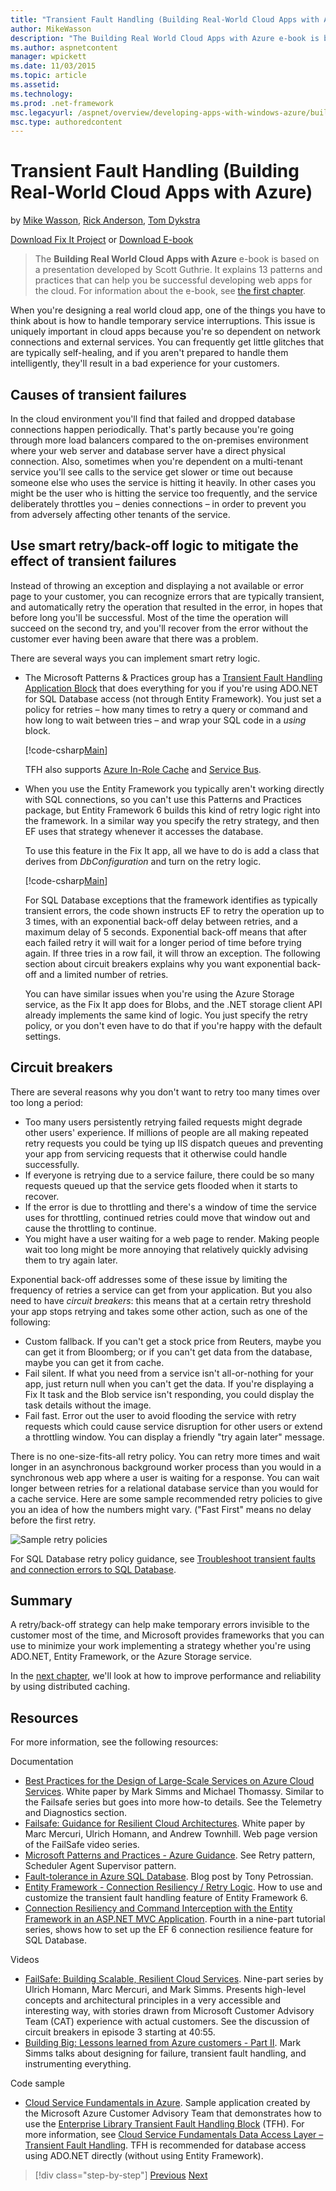 ```yaml
---
title: "Transient Fault Handling (Building Real-World Cloud Apps with Azure) | Microsoft Docs"
author: MikeWasson
description: "The Building Real World Cloud Apps with Azure e-book is based on a presentation developed by Scott Guthrie. It explains 13 patterns and practices that can he..."
ms.author: aspnetcontent
manager: wpickett
ms.date: 11/03/2015
ms.topic: article
ms.assetid: 
ms.technology: 
ms.prod: .net-framework
msc.legacyurl: /aspnet/overview/developing-apps-with-windows-azure/building-real-world-cloud-apps-with-windows-azure/transient-fault-handling
msc.type: authoredcontent
---
```

Transient Fault Handling (Building Real-World Cloud Apps with Azure)
====================
by [Mike Wasson](https://github.com/MikeWasson), [Rick Anderson](https://github.com/Rick-Anderson), [Tom Dykstra](https://github.com/tdykstra)

[Download Fix It Project](http://code.msdn.microsoft.com/Fix-It-app-for-Building-cdd80df4) or [Download E-book](http://blogs.msdn.com/b/microsoft_press/archive/2014/07/23/free-ebook-building-cloud-apps-with-microsoft-azure.aspx)

> The **Building Real World Cloud Apps with Azure** e-book is based on a presentation developed by Scott Guthrie. It explains 13 patterns and practices that can help you be successful developing web apps for the cloud. For information about the e-book, see [the first chapter](introduction.md).


When you're designing a real world cloud app, one of the things you have to think about is how to handle temporary service interruptions. This issue is uniquely important in cloud apps because you're so dependent on network connections and external services. You can frequently get little glitches that are typically self-healing, and if you aren't prepared to handle them intelligently, they'll result in a bad experience for your customers.

## Causes of transient failures

In the cloud environment you'll find that failed and dropped database connections happen periodically. That's partly because you're going through more load balancers compared to the on-premises environment where your web server and database server have a direct physical connection. Also, sometimes when you're dependent on a multi-tenant service you'll see calls to the service get slower or time out because someone else who uses the service is hitting it heavily. In other cases you might be the user who is hitting the service too frequently, and the service deliberately throttles you – denies connections – in order to prevent you from adversely affecting other tenants of the service.

## Use smart retry/back-off logic to mitigate the effect of transient failures

Instead of throwing an exception and displaying a not available or error page to your customer, you can recognize errors that are typically transient, and automatically retry the operation that resulted in the error, in hopes that before long you'll be successful. Most of the time the operation will succeed on the second try, and you'll recover from the error without the customer ever having been aware that there was a problem.

There are several ways you can implement smart retry logic.

- The Microsoft Patterns &amp; Practices group has a [Transient Fault Handling Application Block](https://msdn.microsoft.com/en-us/library/dn440719(v=pandp.60).aspx) that does everything for you if you're using ADO.NET for SQL Database access (not through Entity Framework). You just set a policy for retries – how many times to retry a query or command and how long to wait between tries – and wrap your SQL code in a *using* block.

    [!code-csharp[Main](transient-fault-handling/samples/sample1.cs)]

    TFH also supports [Azure In-Role Cache](https://msdn.microsoft.com/en-us/library/windowsazure/dn386103.aspx) and [Service Bus](https://www.windowsazure.com/en-us/services/messaging/).
- When you use the Entity Framework you typically aren't working directly with SQL connections, so you can't use this Patterns and Practices package, but Entity Framework 6 builds this kind of retry logic right into the framework. In a similar way you specify the retry strategy, and then EF uses that strategy whenever it accesses the database.

    To use this feature in the Fix It app, all we have to do is add a class that derives from *DbConfiguration* and turn on the retry logic.

    [!code-csharp[Main](transient-fault-handling/samples/sample2.cs)]

    For SQL Database exceptions that the framework identifies as typically transient errors, the code shown instructs EF to retry the operation up to 3 times, with an exponential back-off delay between retries, and a maximum delay of 5 seconds. Exponential back-off means that after each failed retry it will wait for a longer period of time before trying again. If three tries in a row fail, it will throw an exception. The following section about circuit breakers explains why you want exponential back-off and a limited number of retries.

    You can have similar issues when you're using the Azure Storage service, as the Fix It app does for Blobs, and the .NET storage client API already implements the same kind of logic. You just specify the retry policy, or you don't even have to do that if you're happy with the default settings.

<a id="circuitbreakers"></a>
## Circuit breakers

There are several reasons why you don't want to retry too many times over too long a period:

- Too many users persistently retrying failed requests might degrade other users' experience. If millions of people are all making repeated retry requests you could be tying up IIS dispatch queues and preventing your app from servicing requests that it otherwise could handle successfully.
- If everyone is retrying due to a service failure, there could be so many requests queued up that the service gets flooded when it starts to recover.
- If the error is due to throttling and there's a window of time the service uses for throttling, continued retries could move that window out and cause the throttling to continue.
- You might have a user waiting for a web page to render. Making people wait too long might be more annoying that relatively quickly advising them to try again later.

Exponential back-off addresses some of these issue by limiting the frequency of retries a service can get from your application. But you also need to have *circuit breakers*: this means that at a certain retry threshold your app stops retrying and takes some other action, such as one of the following:

- Custom fallback. If you can't get a stock price from Reuters, maybe you can get it from Bloomberg; or if you can't get data from the database, maybe you can get it from cache.
- Fail silent. If what you need from a service isn't all-or-nothing for your app, just return null when you can't get the data. If you're displaying a Fix It task and the Blob service isn't responding, you could display the task details without the image.
- Fail fast. Error out the user to avoid flooding the service with retry requests which could cause service disruption for other users or extend a throttling window. You can display a friendly "try again later" message.

There is no one-size-fits-all retry policy. You can retry more times and wait longer in an asynchronous background worker process than you would in a synchronous web app where a user is waiting for a response. You can wait longer between retries for a relational database service than you would for a cache service. Here are some sample recommended retry policies to give you an idea of how the numbers might vary. ("Fast First" means no delay before the first retry.

![Sample retry policies](transient-fault-handling/_static/image1.png)

For SQL Database retry policy guidance, see [Troubleshoot transient faults and connection errors to SQL Database](https://azure.microsoft.com/documentation/articles/sql-database-connectivity-issues/).

## Summary

A retry/back-off strategy can help make temporary errors invisible to the customer most of the time, and Microsoft provides frameworks that you can use to minimize your work implementing a strategy whether you're using ADO.NET, Entity Framework, or the Azure Storage service.

In the [next chapter](distributed-caching.md), we'll look at how to improve performance and reliability by using distributed caching.

## Resources

For more information, see the following resources:

Documentation

- [Best Practices for the Design of Large-Scale Services on Azure Cloud Services](https://msdn.microsoft.com/en-us/library/windowsazure/jj717232.aspx). White paper by Mark Simms and Michael Thomassy. Similar to the Failsafe series but goes into more how-to details. See the Telemetry and Diagnostics section.
- [Failsafe: Guidance for Resilient Cloud Architectures](https://msdn.microsoft.com/en-us/library/windowsazure/jj853352.aspx). White paper by Marc Mercuri, Ulrich Homann, and Andrew Townhill. Web page version of the FailSafe video series.
- [Microsoft Patterns and Practices - Azure Guidance](https://msdn.microsoft.com/en-us/library/dn568099.aspx). See Retry pattern, Scheduler Agent Supervisor pattern.
- [Fault-tolerance in Azure SQL Database](https://blogs.msdn.com/b/windowsazure/archive/2012/07/30/fault-tolerance-in-windows-azure-sql-database.aspx). Blog post by Tony Petrossian.
- [Entity Framework - Connection Resiliency / Retry Logic](https://msdn.microsoft.com/en-us/data/dn456835). How to use and customize the transient fault handling feature of Entity Framework 6.
- [Connection Resiliency and Command Interception with the Entity Framework in an ASP.NET MVC Application](../../../../mvc/overview/getting-started/getting-started-with-ef-using-mvc/connection-resiliency-and-command-interception-with-the-entity-framework-in-an-asp-net-mvc-application.md). Fourth in a nine-part tutorial series, shows how to set up the EF 6 connection resilience feature for SQL Database.

Videos

- [FailSafe: Building Scalable, Resilient Cloud Services](https://channel9.msdn.com/Series/FailSafe). Nine-part series by Ulrich Homann, Marc Mercuri, and Mark Simms. Presents high-level concepts and architectural principles in a very accessible and interesting way, with stories drawn from Microsoft Customer Advisory Team (CAT) experience with actual customers. See the discussion of circuit breakers in episode 3 starting at 40:55.
- [Building Big: Lessons learned from Azure customers - Part II](https://channel9.msdn.com/Events/Build/2012/3-030). Mark Simms talks about designing for failure, transient fault handling, and instrumenting everything.

Code sample

- [Cloud Service Fundamentals in Azure](https://code.msdn.microsoft.com/Cloud-Service-Fundamentals-4ca72649). Sample application created by the Microsoft Azure Customer Advisory Team that demonstrates how to use the [Enterprise Library Transient Fault Handling Block](http://nuget.org/packages/EnterpriseLibrary.TransientFaultHandling/) (TFH). For more information, see [Cloud Service Fundamentals Data Access Layer – Transient Fault Handling](https://social.technet.microsoft.com/wiki/contents/articles/18665.cloud-service-fundamentals-data-access-layer-transient-fault-handling.aspx). TFH is recommended for database access using ADO.NET directly (without using Entity Framework).

>[!div class="step-by-step"]
[Previous](monitoring-and-telemetry.md)
[Next](distributed-caching.md)